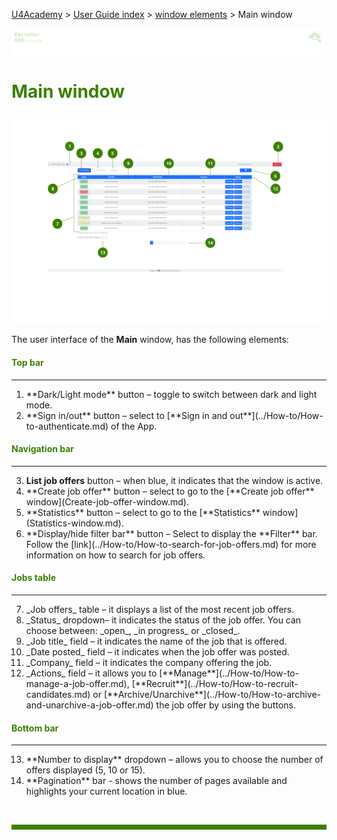 [U4Academy](../../README.md) > [User Guide index](../README.md) > [window elements](README.md) > Main window

![banner](../../attachments/peque.png)

# <span style="color:#3C8000">Main window</span>

![mainwindow](../../attachments/RAmainwindow5.png)

The user interface of the **Main** window, has the following elements:

#### <span style="color:#3C8000">Top bar</span>

---
<ol>
<li> **Dark/Light mode** button – toggle to switch between dark and light mode.</li>
<li> **Sign in/out** button – select to [**Sign in and out**](../How-to/How-to-authenticate.md) of the App.</li>
</ol>

#### <span style="color:#3C8000">Navigation bar</span>

---
<ol start="3">
<li> <b>List job offers</b> button – when blue, it indicates that the window is active.</li>
<li> **Create job offer** button – select to go to the [**Create job offer** window](Create-job-offer-window.md).</li>
<li> **Statistics** button – select to go to the [**Statistics** window](Statistics-window.md).</li>
<li> **Display/hide filter bar** button – Select to display the **Filter** bar. Follow the [link](../How-to/How-to-search-for-job-offers.md) for more information on how to search for job offers.</li>
</ol>

#### <span style="color:#3C8000">Jobs table</span>

---
<ol start="7">
<li> _Job offers_ table – it displays a list of the most recent job offers.</li>
<li> _Status_ dropdown– it indicates the status of the job offer. You can choose between: _open_, _in progress_ or _closed_.</li>
<li> _Job title_ field – it indicates the name of the job that is offered.</li>
<li> _Date posted_ field – it indicates when the job offer was posted.</li>
<li> _Company_ field – it indicates the company offering the job.</li>
<li> _Actions_ field – it allows you to [**Manage**](../How-to/How-to-manage-a-job-offer.md), [**Recruit**](../How-to/How-to-recruit-candidates.md) or [**Archive/Unarchive**](../How-to/How-to-archive-and-unarchive-a-job-offer.md) the job offer by using the buttons.</li>
</ol>

#### <span style="color:#3C8000">Bottom bar</span>

---
<ol start="13">
<li> **Number to display** dropdown – allows you to choose the number of offers displayed (5, 10 or 15).</li>
<li> **Pagination** bar - shows the number of pages available and highlights your current location in blue.</li>
</ol>
<br>
<hr style="height:8px;background-color:#3C8000">
